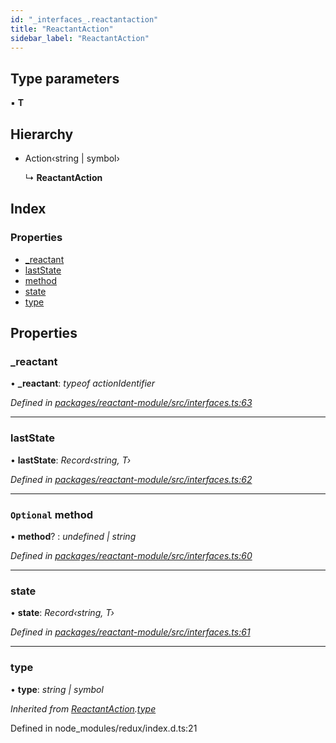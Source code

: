 ```yaml
---
id: "_interfaces_.reactantaction"
title: "ReactantAction"
sidebar_label: "ReactantAction"
---
```


## Type parameters

▪ **T**

## Hierarchy

* Action‹string | symbol›

  ↳ **ReactantAction**

## Index

### Properties

* [_reactant](_interfaces_.reactantaction.md#_reactant)
* [lastState](_interfaces_.reactantaction.md#laststate)
* [method](_interfaces_.reactantaction.md#optional-method)
* [state](_interfaces_.reactantaction.md#state)
* [type](_interfaces_.reactantaction.md#type)

## Properties

###  _reactant

• **_reactant**: *typeof actionIdentifier*

*Defined in [packages/reactant-module/src/interfaces.ts:63](https://github.com/unadlib/reactant/blob/1668a29/packages/reactant-module/src/interfaces.ts#L63)*

___

###  lastState

• **lastState**: *Record‹string, T›*

*Defined in [packages/reactant-module/src/interfaces.ts:62](https://github.com/unadlib/reactant/blob/1668a29/packages/reactant-module/src/interfaces.ts#L62)*

___

### `Optional` method

• **method**? : *undefined | string*

*Defined in [packages/reactant-module/src/interfaces.ts:60](https://github.com/unadlib/reactant/blob/1668a29/packages/reactant-module/src/interfaces.ts#L60)*

___

###  state

• **state**: *Record‹string, T›*

*Defined in [packages/reactant-module/src/interfaces.ts:61](https://github.com/unadlib/reactant/blob/1668a29/packages/reactant-module/src/interfaces.ts#L61)*

___

###  type

• **type**: *string | symbol*

*Inherited from [ReactantAction](_interfaces_.reactantaction.md).[type](_interfaces_.reactantaction.md#type)*

Defined in node_modules/redux/index.d.ts:21
